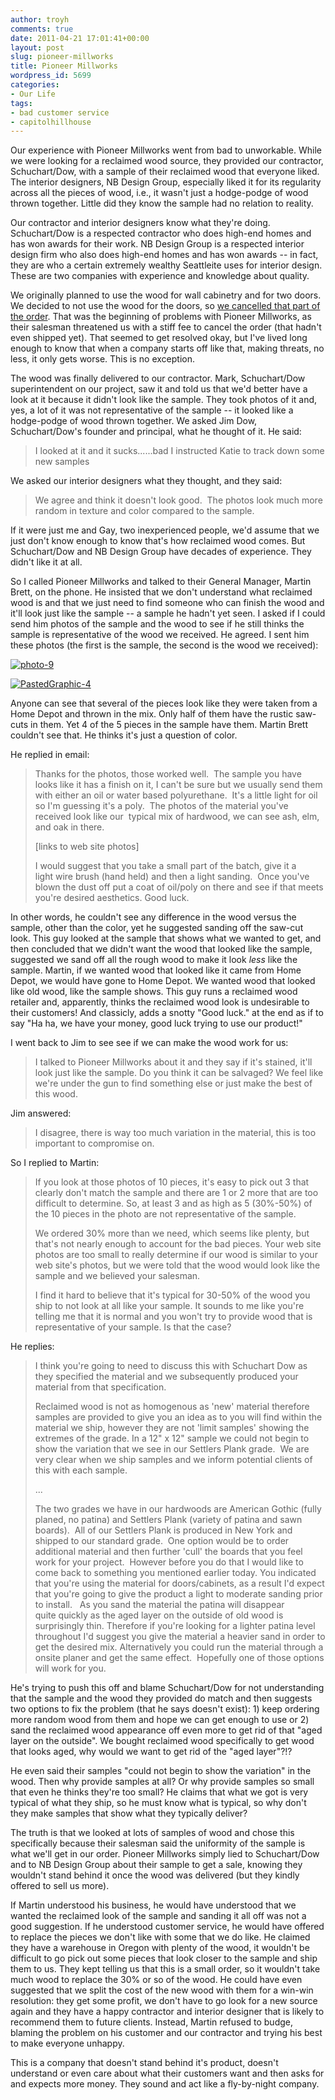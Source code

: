 ```yaml
---
author: troyh
comments: true
date: 2011-04-21 17:01:41+00:00
layout: post
slug: pioneer-millworks
title: Pioneer Millworks
wordpress_id: 5699
categories:
- Our Life
tags:
- bad customer service
- capitolhillhouse
---
```


Our experience with Pioneer Millworks went from bad to unworkable. While we were looking for a reclaimed wood source, they provided our contractor, Schuchart/Dow, with a sample of their reclaimed wood that everyone liked. The interior designers, NB Design Group, especially liked it for its regularity across all the pieces of wood, i.e., it wasn't just a hodge-podge of wood thrown together. Little did they know the sample had no relation to reality.

<!-- more -->Our contractor and interior designers know what they're doing. Schuchart/Dow is a respected contractor who does high-end homes and has won awards for their work. NB Design Group is a respected interior design firm who also does high-end homes and has won awards -- in fact, they are who a certain extremely wealthy Seattleite uses for interior design. These are two companies with experience and knowledge about quality.

We originally planned to use the wood for wall cabinetry and for two doors. We decided to not use the wood for the doors, so [we cancelled that part of the order](http://troyandgay.com/2011/03/14/from-the-annals-of-bad-customer-service-pioneer-millworks/). That was the beginning of problems with Pioneer Millworks, as their salesman threatened us with a stiff fee to cancel the order (that hadn't even shipped yet). That seemed to get resolved okay, but I've lived long enough to know that when a company starts off like that, making threats, no less, it only gets worse. This is no exception.

The wood was finally delivered to our contractor. Mark, Schuchart/Dow superintendent on our project, saw it and told us that we'd better have a look at it because it didn't look like the sample. They took photos of it and, yes, a lot of it was not representative of the sample -- it looked like a hodge-podge of wood thrown together. We asked Jim Dow, Schuchart/Dow's founder and principal, what he thought of it. He said:


<blockquote>I looked at it and it sucks......bad
I instructed Katie to track down some new samples</blockquote>


We asked our interior designers what they thought, and they said:


<blockquote>We agree and think it doesn't look good.  The photos look much more random in texture and color compared to the sample.</blockquote>


If it were just me and Gay, two inexperienced people, we'd assume that we just don't know enough to know that's how reclaimed wood comes. But Schuchart/Dow and NB Design Group have decades of experience. They didn't like it at all.

So I called Pioneer Millworks and talked to their General Manager, Martin Brett, on the phone. He insisted that we don't understand what reclaimed wood is and that we just need to find someone who can finish the wood and it'll look just like the sample -- a sample he hadn't yet seen. I asked if I could send him photos of the sample and the wood to see if he still thinks the sample is representative of the wood we received. He agreed. I sent him these photos (the first is the sample, the second is the wood we received):

[![photo-9](http://farm6.static.flickr.com/5145/5641111634_b184d3e069.jpg)](http://www.flickr.com/photos/troyh/5641111634/)

[![PastedGraphic-4](http://farm6.static.flickr.com/5143/5640540677_bf4b368c39.jpg)](http://www.flickr.com/photos/troyh/5640540677/)

Anyone can see that several of the pieces look like they were taken from a Home Depot and thrown in the mix. Only half of them have the rustic saw-cuts in them. Yet 4 of the 5 pieces in the sample have them. Martin Brett couldn't see that. He thinks it's just a question of color.

He replied in email:


<blockquote>Thanks for the photos, those worked well.  The sample you have looks like it has a finish on it, I can't be sure but we usually send them with either an oil or water based polyurethane.  It's a little light for oil so I'm guessing it's a poly.  The photos of the material you've received look like our  typical mix of hardwood, we can see ash, elm, and oak in there.

[links to web site photos]

I would suggest that you take a small part of the batch, give it a light wire brush (hand held) and then a light sanding.  Once you've blown the dust off put a coat of oil/poly on there and see if that meets you're desired aesthetics. Good luck.</blockquote>


In other words, he couldn't see any difference in the wood versus the sample, other than the color, yet he suggested sanding off the saw-cut look. This guy looked at the sample that shows what we wanted to get, and then concluded that we didn't want the wood that looked like the sample, suggested we sand off all the rough wood to make it look _less_ like the sample. Martin, if we wanted wood that looked like it came from Home Depot, we would have gone to Home Depot. We wanted wood that looked like old wood, like the sample shows. This guy runs a reclaimed wood retailer and, apparently, thinks the reclaimed wood look is undesirable to their customers! And classicly, adds a snotty "Good luck." at the end as if to say "Ha ha, we have your money, good luck trying to use our product!"

I went back to Jim to see see if we can make the wood work for us:


<blockquote>I talked to Pioneer Millworks about it and they say if it's stained, it'll look just like the sample. Do you think it can be salvaged? We feel like we're under the gun to find something else or just make the best of this wood.</blockquote>


Jim answered:


<blockquote>I disagree, there is way too much variation in the material, this is too important to compromise on.</blockquote>


So I replied to Martin:


<blockquote>If you look at those photos of 10 pieces, it's easy to pick out 3 that clearly don't match the sample and there are 1 or 2 more that are too difficult to determine. So, at least 3 and as high as 5 (30%-50%) of the 10 pieces in the photo are not representative of the sample.

We ordered 30% more than we need, which seems like plenty, but that's not nearly enough to account for the bad pieces. Your web site photos are too small to really determine if our wood is similar to your web site's photos, but we were told that the wood would look like the sample and we believed your salesman.

I find it hard to believe that it's typical for 30-50% of the wood you ship to not look at all like your sample. It sounds to me like you're telling me that it is normal and you won't try to provide wood that is representative of your sample. Is that the case?</blockquote>


He replies:


<blockquote>I think you're going to need to discuss this with Schuchart Dow as they specified the material and we subsequently produced your material from that specification.

Reclaimed wood is not as homogenous as 'new' material therefore samples are provided to give you an idea as to you will find within the material we ship, however they are not 'limit samples' showing the extremes of the grade. In a 12" x 12" sample we could not begin to show the variation that we see in our Settlers Plank grade.  We are very clear when we ship samples and we inform potential clients of this with each sample.

...

The two grades we have in our hardwoods are American Gothic (fully planed, no patina) and Settlers Plank (variety of patina and sawn boards).  All of our Settlers Plank is produced in New York and shipped to our standard grade.  One option would be to order additional material and then further 'cull' the boards that you feel work for your project.  However before you do that I would like to come back to something you mentioned earlier today. You indicated that you're using the material for doors/cabinets, as a result I'd expect that you're going to give the product a light to moderate sanding prior to install.   As you sand the material the patina will disappear quite quickly as the aged layer on the outside of old wood is surprisingly thin. Therefore if you're looking for a lighter patina level throughout I'd suggest you give the material a heavier sand in order to get the desired mix. Alternatively you could run the material through a onsite planer and get the same effect.  Hopefully one of those options will work for you.</blockquote>


He's trying to push this off and blame Schuchart/Dow for not understanding that the sample and the wood they provided do match and then suggests two options to fix the problem (that he says doesn't exist): 1) keep ordering more random wood from them and hope we can get enough to use or 2) sand the reclaimed wood appearance off even more to get rid of that "aged layer on the outside". We bought reclaimed wood specifically to get wood that looks aged, why would we want to get rid of the "aged layer"?!?

He even said their samples "could not begin to show the variation" in the wood. Then why provide samples at all? Or why provide samples so small that even he thinks they're too small? He claims that what we got is very typical of what they ship, so he must know what is typical, so why don't they make samples that show what they typically deliver?

The truth is that we looked at lots of samples of wood and chose this specifically because their salesman said the uniformity of the sample is what we'll get in our order. Pioneer Millworks simply lied to Schuchart/Dow and to NB Design Group about their sample to get a sale, knowing they wouldn't stand behind it once the wood was delivered (but they kindly offered to sell us more).

If Martin understood his business, he would have understood that we wanted the reclaimed look of the sample and sanding it all off was not a good suggestion. If he understood customer service, he would have offered to replace the pieces we don't like with some that we do like. He claimed they have a warehouse in Oregon with plenty of the wood, it wouldn't be difficult to go pick out some pieces that look closer to the sample and ship them to us. They kept telling us that this is a small order, so it wouldn't take much wood to replace the 30% or so of the wood. He could have even suggested that we split the cost of the new wood with them for a win-win resolution: they get some profit, we don't have to go look for a new source again and they have a happy contractor and interior designer that is likely to recommend them to future clients. Instead, Martin refused to budge, blaming the problem on his customer and our contractor and trying his best to make everyone unhappy.

This is a company that doesn't stand behind it's product, doesn't understand or even care about what their customers want and then asks for and expects more money. They sound and act like a fly-by-night company.
